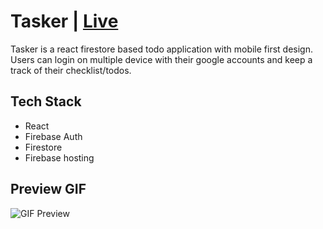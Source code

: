 # Tasker | [Live](https://tasker-firebase-react.web.app/)

Tasker is a react firestore based todo application with mobile first design. 
Users can login on multiple device with their google accounts and keep a track of their checklist/todos.

## Tech Stack

- React 
- Firebase Auth
- Firestore
- Firebase hosting

## Preview GIF

![GIF Preview](https://github.com/asaxena012/Tasker-TodoApp/blob/master/mid-end-trimmed-1.5x.gif)
